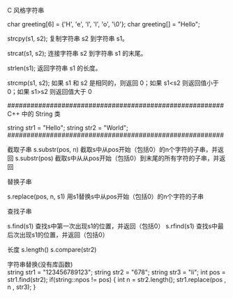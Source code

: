 C 风格字符串

char greeting[6] = {'H', 'e', 'l', 'l', 'o', '\0'};
char greeting[] = "Hello";

strcpy(s1, s2);
复制字符串 s2 到字符串 s1。

strcat(s1, s2);
连接字符串 s2 到字符串 s1 的末尾。

strlen(s1);
返回字符串 s1 的长度。

strcmp(s1, s2);
如果 s1 和 s2 是相同的，则返回 0；如果 s1<s2 则返回值小于 0；如果 s1>s2 则返回值大于 0

########################################################
C++ 中的 String 类

string str1 = "Hello";
string str2 = "World";
########################################################


截取子串
s.substr(pos, n)    截取s中从pos开始（包括0）的n个字符的子串，并返回
s.substr(pos)        截取s中从从pos开始（包括0）到末尾的所有字符的子串，并返回

替换子串

s.replace(pos, n, s1)    用s1替换s中从pos开始（包括0）的n个字符的子串

查找子串

s.find(s1)         查找s中第一次出现s1的位置，并返回（包括0）
s.rfind(s1)        查找s中最后次出现s1的位置，并返回（包括0）

长度
s.length()
s.compare(str2)

字符串替换(没有库函数)	
	string str1 = "123456789123";
	string str2 = "678";
	string str3 = "li";
	int pos = str1.find(str2);
	if(string::npos != pos)
	{
		int n = str2.length();
		str1.replace(pos , n , str3);
	}


